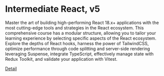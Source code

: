 # Intermediate React, v5

Master the art of building high-performing React 18.x+ applications with the most cutting-edge tools and strategies in the React ecosystem. This comprehensive course has a modular structure, allowing you to tailor your learning experience by selecting specific aspects of the React ecosystem. Explore the depths of React hooks, harness the power of TailwindCSS, optimize performance through code splitting and server-side rendering leveraging Suspense, integrate TypeScript, effectively manage state with Redux Toolkit, and validate your application with Vitest. 

[Detail](https://eduitfree.com/w0CC)